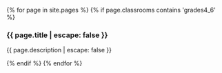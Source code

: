 {% for page in site.pages %}
  {% if page.classrooms contains 'grades4_6' %}
    <div class="item">
      <h3>{{ page.title | escape: false }}</h3>
      <p>{{ page.description | escape: false }}</p>
    </div>
  {% endif %}
{% endfor %}
